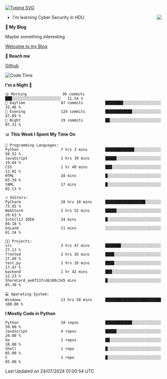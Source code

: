 [![Typing SVG](https://readme-typing-svg.herokuapp.com?font=Fira+Code&pause=1000&random=false&width=450&height=60&lines=Hello+%F0%9F%91%8B%F0%9F%8F%BB;I'm+JBNRZ)](https://git.io/typing-svg)

<a href="#">
  <img align="right" src="https://github-readme-stats.vercel.app/api?username=JBNRZ&show_icons=true&bg_color=15,f2f7fd,E0EAFC" />
</a>

- I'm learning Cyber Security in HDU

 **🌱 My Blog**

Maybe something interesting

[Welcome to my Blog](https://jbnrz.com.cn/)

 **💬 Reach me** 

[Github](https://github.com/JBNRZ)


<!--START_SECTION:waka-->
![Code Time](http://img.shields.io/badge/Code%20Time-613%20hrs%2058%20mins-blue)

**I'm a Night 🦉** 

```text
🌞 Morning                30 commits          ███░░░░░░░░░░░░░░░░░░░░░░   11.54 % 
🌆 Daytime                87 commits          ████████░░░░░░░░░░░░░░░░░   33.46 % 
🌃 Evening                124 commits         ████████████░░░░░░░░░░░░░   47.69 % 
🌙 Night                  19 commits          ██░░░░░░░░░░░░░░░░░░░░░░░   07.31 % 
```


📊 **This Week I Spent My Time On** 

```text
💬 Programming Languages: 
Python                   7 hrs 3 mins        █████████████░░░░░░░░░░░░   50.52 % 
JavaScript               2 hrs 39 mins       █████░░░░░░░░░░░░░░░░░░░░   19.04 % 
CSS                      1 hr 40 mins        ███░░░░░░░░░░░░░░░░░░░░░░   12.01 % 
HTML                     28 mins             █░░░░░░░░░░░░░░░░░░░░░░░░   03.39 % 
YAML                     17 mins             █░░░░░░░░░░░░░░░░░░░░░░░░   02.13 % 

🔥 Editors: 
PyCharm                  10 hrs 18 mins      ██████████████████░░░░░░░   73.85 % 
WebStorm                 2 hrs 52 mins       █████░░░░░░░░░░░░░░░░░░░░   20.63 % 
IntelliJ IDEA            34 mins             █░░░░░░░░░░░░░░░░░░░░░░░░   04.18 % 
GoLand                   11 mins             ░░░░░░░░░░░░░░░░░░░░░░░░░   01.34 % 

🐱‍💻 Projects: 
src                      3 hrs 47 mins       ███████░░░░░░░░░░░░░░░░░░   27.13 % 
fronted                  2 hrs 26 mins       ████░░░░░░░░░░░░░░░░░░░░░   17.49 % 
test.py                  2 hrs 26 mins       ████░░░░░░░░░░░░░░░░░░░░░   17.47 % 
backend                  1 hr 42 mins        ███░░░░░░░░░░░░░░░░░░░░░░   12.23 % 
ShareCard_ae6f537cd6180c345 mins             █░░░░░░░░░░░░░░░░░░░░░░░░   05.38 % 

💻 Operating System: 
Windows                  13 hrs 58 mins      █████████████████████████   100.00 % 
```

**I Mostly Code in Python** 

```text
Python                   10 repos            ████████████░░░░░░░░░░░░░   50.00 % 
JavaScript               4 repos             █████░░░░░░░░░░░░░░░░░░░░   20.00 % 
Go                       2 repos             ██░░░░░░░░░░░░░░░░░░░░░░░   10.00 % 
Shell                    1 repo              █░░░░░░░░░░░░░░░░░░░░░░░░   05.00 % 
C                        1 repo              █░░░░░░░░░░░░░░░░░░░░░░░░   05.00 % 
```




 Last Updated on 24/07/2024 01:00:54 UTC
<!--END_SECTION:waka-->
